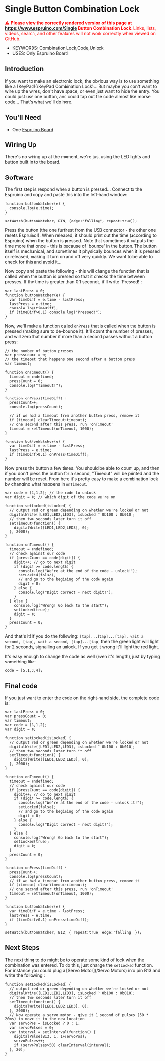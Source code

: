 <!--- Copyright (c) 2013 Gordon Williams, Pur3 Ltd. See the file LICENSE for copying permission. -->
Single Button Combination Lock
==========================

<span style="color:red">:warning: **Please view the correctly rendered version of this page at https://www.espruino.com/Single Button Combination Lock**. Links, lists, videos, search, and other features will not work correctly when viewed on GitHub.</span>

* KEYWORDS: Combination,Lock,Code,Unlock
* USES: Only Espruino Board

Introduction
-----------

If you want to make an electronic lock, the obvious way is to use something like a [KeyPad](/KeyPad Combination Lock)... But maybe you don't want to wire up the wires, don't have space, or even just want to hide the entry. You could just use one button, and could tap out the code almost like morse code... That's what we'll do here.

You'll Need
----------

* One [Espruino Board](/EspruinoBoard)

Wiring Up
--------

There's no wiring up at the moment, we're just using the LED lights and button built in to the board.

Software
-------

The first step is respond when a button is pressed... Connect to the Espruino and copy and paste this into the left-hand window:

```
function buttonWatcher(e) {
  console.log(e.time);
}

setWatch(buttonWatcher, BTN, {edge:"falling", repeat:true});
```

Press the button (the one furthest from the USB connector - the other one resets Espruino!). When released, it should print out the time (according to Espruino) when the button is pressed. Note that sometimes it outputs the time more that once - this is because of 'bounce' in the button. The button itself is mechanical, and sometimes it physically bounces when it is pressed or released, making it turn on and off very quickly. We want to be able to check for this and avoid it...

Now copy and paste the following - this will change the function that is called when the button is pressed so that it checks the time between presses. If the time is greater than 0.1 seconds, it'll write 'Pressed!':

```
var lastPress = 0;
function buttonWatcher(e) {
  var timeDiff = e.time - lastPress;
  lastPress = e.time;
  console.log(timeDiff);
  if (timeDiff>0.1) console.log("Pressed!");
}
```

Now, we'll make a function called ```onPress``` that is called when the button is pressed (making sure to de-bounce it). It'll count the number of presses, and will zero that number if more than a second passes without a button press:


```
// the number of button presses
var pressCount = 0;
// the timeout that happens one second after a button press
var timeout;

function onTimeout() {
  timeout = undefined;
  pressCount = 0;
  console.log("Timeout!");
}

function onPress(timeDiff) {
  pressCount++;
  console.log(pressCount);

  // if we had a timeout from another button press, remove it
  if (timeout) clearTimeout(timeout);
  // one second after this press, run 'onTimeout'
  timeout = setTimeout(onTimeout, 1000);
}

function buttonWatcher(e) {
  var timeDiff = e.time - lastPress;
  lastPress = e.time;
  if (timeDiff>0.1) onPress(timeDiff);
}
```

Now press the button a few times. You should be able to count up, and then if you don't press the button for a second, "Timeout" will be printed and the number will be reset. From here it's pretty easy to make a combination lock by changing what happens in ```onTimeout```.

```
var code = [3,1,2]; // the code to unLock
var digit = 0; // which digit of the code we're on

function setLocked(isLocked) {
  // output red or green depending on whether we're locked or not
  digitalWrite([LED1,LED2,LED3], isLocked ? 0b100 : 0b010);
  // then two seconds later turn it off
  setTimeout(function() {
    digitalWrite([LED1,LED2,LED3], 0);
  }, 2000);
}

function onTimeout() {
  timeout = undefined;
  // check against our code
  if (pressCount == code[digit]) {
    digit++; // go to next digit
    if (digit >= code.length) {
      console.log("We're at the end of the code - unlock!");
      setLocked(false);
      // and go to the begining of the code again
      digit = 0;
    } else {
      console.log("Digit correct - next digit!");
    }
  } else {
    console.log("Wrong! Go back to the start");
    setLocked(true);
    digit = 0;
  }
  pressCount = 0;
}
```

And that's it! If you do the following: ```[tap]...[tap]...[tap], wait a second, [tap], wait a second, [tap]...[tap]``` then the green light will light for 2 seconds, signalling an unlock. If you get it wrong it'll light the red light.

It's easy enough to change the code as well (even it's length), just by typing something like:

```
code = [5,1,3,4];
```

Final code
---------

If you just want to enter the code on the right-hand side, the complete code is:

```
var lastPress = 0;
var pressCount = 0;
var timeout;
var code = [3,1,2];
var digit = 0;

function setLocked(isLocked) {
  // output red or green depending on whether we're locked or not
  digitalWrite([LED1,LED2,LED3], isLocked ? 0b100 : 0b010);
  // then two seconds later turn it off
  setTimeout(function() {
    digitalWrite([LED1,LED2,LED3], 0);
  }, 2000);
}

function onTimeout() {
  timeout = undefined;
  // check against our code
  if (pressCount == code[digit]) {
    digit++; // go to next digit
    if (digit >= code.length) {
      console.log("We're at the end of the code - unlock it!");
      setLocked(false);
      // and go to the begining of the code again
      digit = 0;
    } else {
      console.log("Digit correct - next digit!");
    }
  } else {
    console.log("Wrong! Go back to the start");
    setLocked(true);
    digit = 0;
  }
  pressCount = 0;
}

function onPress(timeDiff) {
  pressCount++;
  console.log(pressCount);
  // if we had a timeout from another button press, remove it
  if (timeout) clearTimeout(timeout);
  // one second after this press, run 'onTimeout'
  timeout = setTimeout(onTimeout, 1000);
}

function buttonWatcher(e) {
  var timeDiff = e.time - lastPress;
  lastPress = e.time;
  if (timeDiff>0.1) onPress(timeDiff);
}

setWatch(buttonWatcher, B12, { repeat:true, edge:'falling' });
```

Next Steps
---------

The next thing to do might be to operate some kind of lock when the combination was entered. To do this, just change the ```setLocked``` function. For instance you could plug a [Servo Motor](/Servo Motors) into pin B13 and write the following :

```
function setLocked(isLocked) {
  // output red or green depending on whether we're locked or not
  digitalWrite([LED1,LED2,LED3], isLocked ? 0b100 : 0b010);
  // then two seconds later turn it off
  setTimeout(function() {
    digitalWrite([LED1,LED2,LED3], 0);
  }, 2000);
  // Now operate a servo motor - give it 1 second of pulses (50 * 20ms) to move it to the new location
  var servoPos = isLocked ? 0 : 1;
  var servoPulses = 0;
  var interval = setInterval(function() {
    digitalPulse(B13, 1, 1+servoPos);
    servoPulses++;
    if (servoPulses>50) clearInterval(interval);
  }, 20);
}
```

